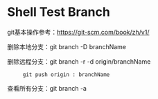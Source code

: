 # Shell Test Branch
git基本操作参考：https://git-scm.com/book/zh/v1/

删除本地分支：git branch -D branchName

删除远程分支：git branch -r -d origin/branchName

	     git push origin : branchName

查看所有分支：git branch -a

